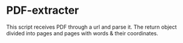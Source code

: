 # PDF-extracter


This script receives PDF through a url and parse it.
The return object divided into pages and pages with words & their coordinates.
